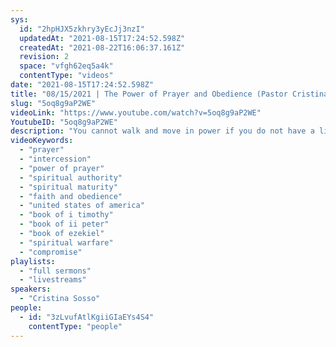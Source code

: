 ```yaml
---
sys:
  id: "2hpHJX5zkhry3yEcJj3nzI"
  updatedAt: "2021-08-15T17:24:52.598Z"
  createdAt: "2021-08-22T16:06:37.161Z"
  revision: 2
  space: "vfgh62eq5a4k"
  contentType: "videos"
date: "2021-08-15T17:24:52.598Z"
title: "08/15/2021 | The Power of Prayer and Obedience (Pastor Cristina Sosso)"
slug: "5oq8g9aP2WE"
videoLink: "https://www.youtube.com/watch?v=5oq8g9aP2WE"
YoutubeID: "5oq8g9aP2WE"
description: "You cannot walk and move in power if you do not have a lifestyle of praying and asking God what to pray. Pastor Cris recounts a story of how God directed her to hold a praise rally. When she obeyed God used that simple obedience to drive a satanic organization out of Texas permanently. There is power in prayer and obedience. As it says in I Peter 3:12 \"or the eyes of the Lord are on the righteous and his ears are attentive to their prayer, but the face of the Lord is against those who do evil.\" This sermon was delivered by Pastor Cristina Sosso at Freedom Fellowship Church International on August 15, 2021."
videoKeywords:
  - "prayer"
  - "intercession"
  - "power of prayer"
  - "spiritual authority"
  - "spiritual maturity"
  - "faith and obedience"
  - "united states of america"
  - "book of i timothy"
  - "book of ii peter"
  - "book of ezekiel"
  - "spiritual warfare"
  - "compromise"
playlists:
  - "full sermons"
  - "livestreams"
speakers:
  - "Cristina Sosso"
people:
  - id: "3zLvufAtlKgiiGIaEYs4S4"
    contentType: "people"
---
```

